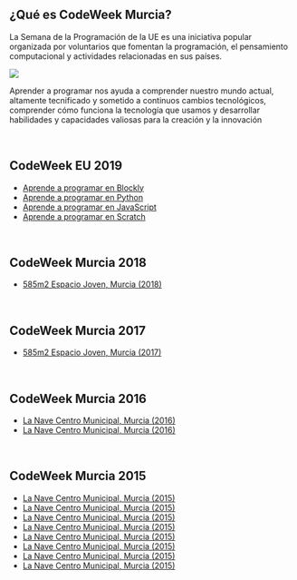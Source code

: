 ## ¿Qué es CodeWeek Murcia?

La Semana de la Programación de la UE es una iniciativa popular organizada por voluntarios que fomentan la programación, el pensamiento computacional y actividades relacionadas en sus países.

![](1.png)

Aprender a programar nos ayuda a comprender nuestro mundo actual, altamente tecnificado y sometido a continuos cambios tecnológicos, comprender cómo funciona la tecnología que usamos y desarrollar habilidades y capacidades valiosas para la creación y la innovación



<br />



## CodeWeek EU 2019

- <a target="_blank" rel="noopener noreferrer" href="https://codeweek.eu/view/220341/aprende-a-programar-en-blockly">Aprende a programar en Blockly</a>
- <a target="_blank" rel="noopener noreferrer" href="https://codeweek.eu/view/220342/aprende-a-programar-en-python">Aprende a programar en Python</a>
- <a target="_blank" rel="noopener noreferrer" href="https://codeweek.eu/view/220345/aprende-a-programar-en-javascript">Aprende a programar en JavaScript</a>
- <a target="_blank" rel="noopener noreferrer" href="https://codeweek.eu/view/220352/aprende-a-programar-en-scratch">Aprende a programar en Scratch</a>



<br />



## CodeWeek Murcia 2018

- <a target="_blank" rel="noopener noreferrer" href="https://codeweek.eu/view/141278/club-gratuito-de-programacion-y-robotica">585m2 Espacio Joven, Murcia (2018)</a>



<br />



## CodeWeek Murcia 2017

- <a target="_blank" rel="noopener noreferrer" href="https://codeweek.eu/view/141282/club-gratuito-de-programacion-y-robotica">585m2 Espacio Joven, Murcia (2017)</a>



<br />



## CodeWeek Murcia 2016

- <a target="_blank" rel="noopener noreferrer" href="https://codeweek.eu/view/4144/aprende-a-programar-videojuegos">La Nave Centro Municipal, Murcia (2016)</a>
- <a target="_blank" rel="noopener noreferrer" href="https://codeweek.eu/view/3668/aprende-a-programar-videojuegos-y-aplicaciones">La Nave Centro Municipal, Murcia (2016)</a>



<br />



## CodeWeek Murcia 2015

- <a target="_blank" rel="noopener noreferrer" href="https://codeweek.eu/view/4144/aprende-a-programar-videojuegos">La Nave Centro Municipal, Murcia (2015)</a>
- <a target="_blank" rel="noopener noreferrer" href="https://codeweek.eu/view/3668/aprende-a-programar-videojuegos-y-aplicaciones">La Nave Centro Municipal, Murcia (2015)</a>
- <a target="_blank" rel="noopener noreferrer" href="https://codeweek.eu/view/5814/aprende-a-programar-videojuegos-con-frozen">La Nave Centro Municipal, Murcia (2015)</a>
- <a target="_blank" rel="noopener noreferrer" href="https://codeweek.eu/view/4145/aprende-a-programar-aplicaciones">La Nave Centro Municipal, Murcia (2015)</a>
- <a target="_blank" rel="noopener noreferrer" href="https://codeweek.eu/view/5815/aprende-a-programar-paginas-web">La Nave Centro Municipal, Murcia (2015)</a>
- <a target="_blank" rel="noopener noreferrer" href="https://codeweek.eu/view/4146/juega-y-programa-un-juego-en-3d">La Nave Centro Municipal, Murcia (2015)</a>
- <a target="_blank" rel="noopener noreferrer" href="https://codeweek.eu/view/4147/maraton-descubre-la-programacion-y-coderdojo-murcia">La Nave Centro Municipal, Murcia (2015)</a>
- <a target="_blank" rel="noopener noreferrer" href="https://codeweek.eu/view/5811/coderdojo-murcia">La Nave Centro Municipal, Murcia (2015)</a>
